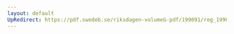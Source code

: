 ```yaml
---
layout: default
UpRedirect: https://pdf.swedeb.se/riksdagen-volumeG-pdf/199091/reg_199091/reg_199091_0209.pdf
---
```

